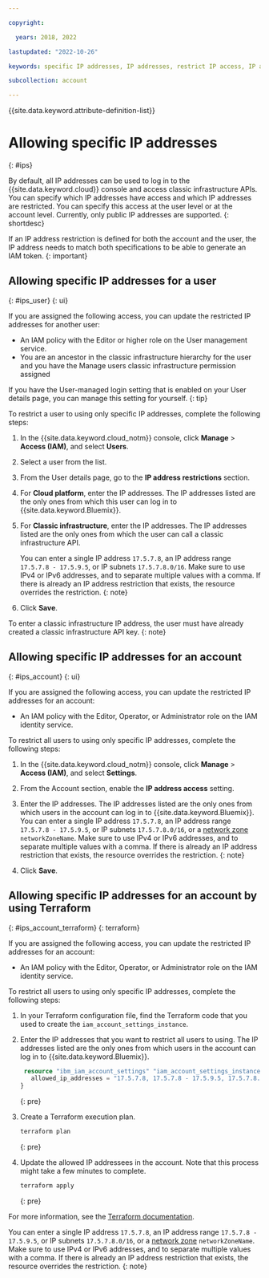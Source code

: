 ```yaml
---

copyright:

  years: 2018, 2022

lastupdated: "2022-10-26"

keywords: specific IP addresses, IP addresses, restrict IP access, IP address access, allow IP access

subcollection: account

---
```


{{site.data.keyword.attribute-definition-list}}

# Allowing specific IP addresses
{: #ips}

By default, all IP addresses can be used to log in to the {{site.data.keyword.cloud}} console and access classic infrastructure APIs. You can specify which IP addresses have access and which IP addresses are restricted. You can specify this access at the user level or at the account level. Currently, only public IP addresses are supported.
{: shortdesc}

If an IP address restriction is defined for both the account and the user, the IP address needs to match both specifications to be able to generate an IAM token.
{: important}

## Allowing specific IP addresses for a user
{: #ips_user}
{: ui}

If you are assigned the following access, you can update the restricted IP addresses for another user:

* An IAM policy with the Editor or higher role on the User management service.
* You are an ancestor in the classic infrastructure hierarchy for the user and you have the Manage users classic infrastructure permission assigned

If you have the User-managed login setting that is enabled on your User details page, you can manage this setting for yourself.
{: tip}

To restrict a user to using only specific IP addresses, complete the following steps:
1. In the {{site.data.keyword.cloud_notm}} console, click **Manage** &gt; **Access (IAM)**, and select **Users**.
2. Select a user from the list.
3. From the User details page, go to the **IP address restrictions** section.
4. For **Cloud platform**, enter the IP addresses. The IP addresses listed are the only ones from which this user can log in to {{site.data.keyword.Bluemix}}.
5. For **Classic infrastructure**, enter the IP addresses. The IP addresses listed are the only ones from which the user can call a classic infrastructure API.

      You can enter a single IP address `17.5.7.8`, an IP address range `17.5.7.8 - 17.5.9.5`, or IP subnets `17.5.7.8.0/16`. Make sure to use IPv4 or IPv6 addresses, and to separate multiple values with a comma. If there is already an IP address restriction that exists, the resource overrides the restriction.
      {: note}

6. Click **Save**.

To enter a classic infrastructure IP address, the user must have already created a classic infrastructure API key.
{: note}

## Allowing specific IP addresses for an account
{: #ips_account}
{: ui}

If you are assigned the following access, you can update the restricted IP addresses for an account:

* An IAM policy with the Editor, Operator, or Administrator role on the IAM identity service.

To restrict all users to using only specific IP addresses, complete the following steps:
1. In the {{site.data.keyword.cloud_notm}} console, click **Manage** &gt; **Access (IAM)**, and select **Settings**.
1. From the Account section, enable the **IP address access** setting.
1. Enter the IP addresses. The IP addresses listed are the only ones from which users in the account can log in to {{site.data.keyword.Bluemix}}.
   You can enter a single IP address `17.5.7.8`, an IP address range `17.5.7.8 - 17.5.9.5`, or IP subnets `17.5.7.8.0/16`, or a [network zone](/docs/account?topic=account-context-restrictions-whatis#network-zones-whatis) `networkZoneName`. Make sure to use IPv4 or IPv6 addresses, and to separate multiple values with a comma. If there is already an IP address restriction that exists, the resource overrides the restriction.
   {: note}

1. Click **Save**.

## Allowing specific IP addresses for an account by using Terraform
{: #ips_account_terraform}
{: terraform}

If you are assigned the following access, you can update the restricted IP addresses for an account:

* An IAM policy with the Editor, Operator, or Administrator role on the IAM identity service.

To restrict all users to using only specific IP addresses, complete the following steps:

1. In your Terraform configuration file, find the Terraform code that you used to create the `iam_account_settings_instance`.
2. Enter the IP addresses that you want to restrict all users to using. The IP addresses listed are the only ones from which users in the account can log in to {{site.data.keyword.Bluemix}}.
   ```terraform
    resource "ibm_iam_account_settings" "iam_account_settings_instance" {
      allowed_ip_addresses = "17.5.7.8, 17.5.7.8 - 17.5.9.5, 17.5.7.8.0/16"
   }
   ```
   {: pre}

3. Create a Terraform execution plan.
   ```bash
   terraform plan
   ```
   {: pre}

4. Update the allowed IP addressees in the account. Note that this process might take a few minutes to complete.
   ```bash
   terraform apply
   ```
   {: pre}

For more information, see the [Terraform documentation](https://registry.terraform.io/providers/IBM-Cloud/ibm/latest/docs/resources/iam_account_settings#allowed_ip_addresses).

You can enter a single IP address `17.5.7.8`, an IP address range `17.5.7.8 - 17.5.9.5`, or IP subnets `17.5.7.8.0/16`, or a [network zone](/docs/account?topic=account-context-restrictions-whatis#network-zones-whatis) `networkZoneName`. Make sure to use IPv4 or IPv6 addresses, and to separate multiple values with a comma. If there is already an IP address restriction that exists, the resource overrides the restriction.
{: note}

